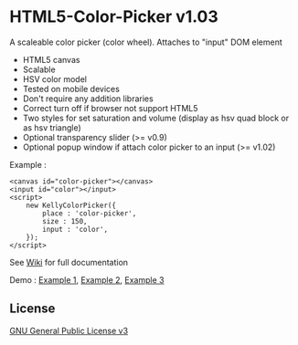 # HTML5-Color-Picker v1.03

A scaleable color picker (color wheel). Attaches to "input" DOM element

- HTML5 canvas
- Scalable
- HSV color model
- Tested on mobile devices
- Don't require any addition libraries
- Correct turn off if browser not support HTML5
- Two styles for set saturation and volume (display as hsv quad block or as hsv triangle)
- Optional transparency slider (>= v0.9)
- Optional popup window if attach color picker to an input (>= v1.02) 

Example : 
    
    <canvas id="color-picker"></canvas>
    <input id="color"></input>
    <script> 
        new KellyColorPicker({
            place : 'color-picker', 
            size : 150, 
            input : 'color',  
        });
    </script>
    
See [Wiki](https://github.com/NC22/HTML5-Color-Picker/wiki/) for full documentation

Demo :
[Example 1](http://catface.ru/colorpicker/examples/attach_to_input.html), [Example 2](http://catface.ru/colorpicker/examples/test_resize_onchange_event.html), [Example 3](http://catface.ru/colorpicker/examples/test_create_and_destroy.html)

## License 

 [GNU General Public License v3](http://www.gnu.org/licenses/gpl.html) 
